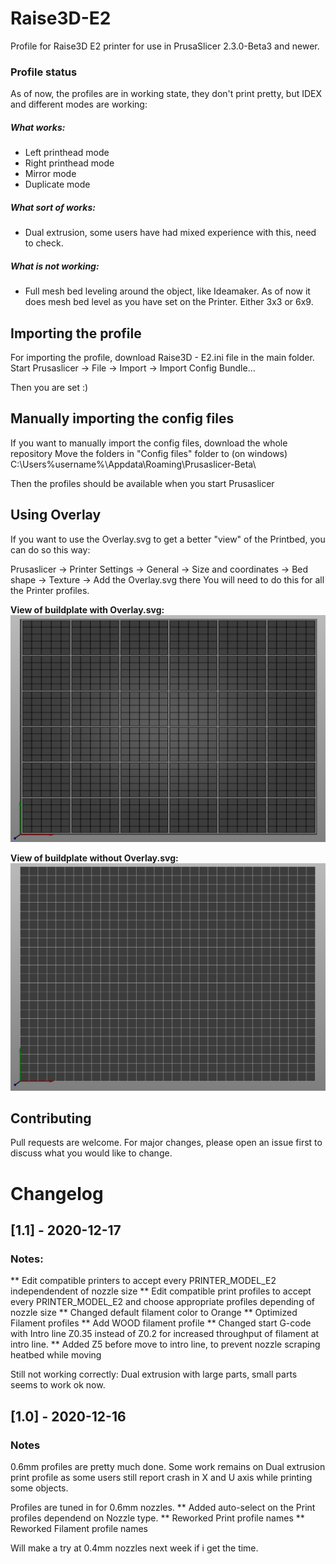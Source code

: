 # Raise3D-E2
Profile for Raise3D E2 printer for use in PrusaSlicer 2.3.0-Beta3 and newer.

### Profile status
As of now, the profiles are in working state, they don't print pretty, but IDEX and different modes are working:

##### What works:
* Left printhead mode
* Right printhead mode
* Mirror mode
* Duplicate mode

##### What sort of works:
* Dual extrusion, some users have had mixed experience with this, need to check.

##### What is not working:
* Full mesh bed leveling around the object, like Ideamaker. As of now it does mesh bed level as you have set on the Printer. Either 3x3 or 6x9.


## Importing the profile
For importing the profile, download Raise3D - E2.ini file in the main folder.
Start Prusaslicer -> File -> Import -> Import Config Bundle...

Then you are set :)



## Manually importing the config files
If you want to manually import the config files, download the whole repository
Move the folders in "Config files" folder to (on windows) C:\Users\%username%\Appdata\Roaming\Prusaslicer-Beta\

Then the profiles should be available when you start Prusaslicer


## Using Overlay
If you want to use the Overlay.svg to get a better "view" of the Printbed, you can do so this way:

Prusaslicer -> Printer Settings -> General -> Size and coordinates -> Bed shape -> Texture -> Add the Overlay.svg there
You will need to do this for all the Printer profiles.

**View of buildplate with Overlay.svg:**
![Screenshot](Overlay.PNG)


**View of buildplate without Overlay.svg:**
![Screenshot](Without_Overlay.PNG)

## Contributing
Pull requests are welcome. For major changes, please open an issue first to discuss what you would like to change.


# Changelog
## [1.1] - 2020-12-17
### Notes:

** Edit compatible printers to accept every PRINTER_MODEL_E2 independendent of nozzle size
** Edit compatible print profiles to accept every PRINTER_MODEL_E2 and choose appropriate profiles depending of nozzle size
** Changed default filament color to Orange
** Optimized Filament profiles
** Add WOOD filament profile
** Changed start G-code with Intro line Z0.35 instead of Z0.2 for increased throughput of filament at intro line.
** Added Z5 before move to intro line, to prevent nozzle scraping heatbed while moving

Still not working correctly:
Dual extrusion with large parts, small parts seems to work ok now.



## [1.0] - 2020-12-16
### Notes
0.6mm profiles are pretty much done.
Some work remains on Dual extrusion print profile as some users still report crash in X and U axis while printing some objects.

Profiles are tuned in for 0.6mm nozzles.
** Added auto-select on the Print profiles dependend on Nozzle type.
** Reworked Print profile names
** Reworked Filament profile names

Will make a try at 0.4mm nozzles next week if i get the time.
